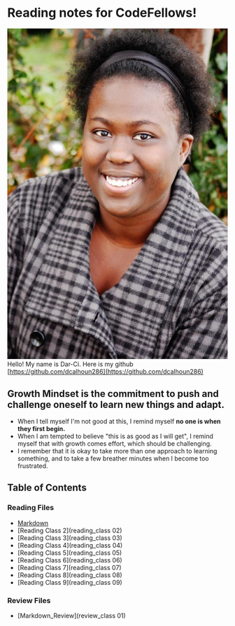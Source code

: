 # Reading notes for CodeFellows!

![Dar-Ci profile img](https://github.com/dcalhoun286/reading-notes/blob/main/AC67CFA5-18F3-4BFE-BCB4-070D3DA7DFC8.jpeg)
Hello! My name is Dar-Ci.
Here is my github
[https://github.com/dcalhoun286](https://github.com/dcalhoun286)

## Growth Mindset is the commitment to push and challenge oneself to learn new things and adapt.

* When I tell myself I'm not good at this, I remind myself **no one is when they first begin.**
* When I am tempted to believe "this is as good as I will get", I remind myself that with growth comes effort, which should be challenging.
* I remember that it is okay to take more than one approach to learning something, and to take a few breather minutes when I become too frustrated.

## Table of Contents
### Reading Files
- [Markdown](markdown.md)
- [Reading Class 2](reading_class 02)
- [Reading Class 3](reading_class 03)
- [Reading Class 4](reading_class 04)
- [Reading Class 5](reading_class 05)
- [Reading Class 6](reading_class 06)
- [Reading Class 7](reading_class 07)
- [Reading Class 8](reading_class 08)
- [Reading Class 9](reading_class 09)


### Review Files
- [Markdown_Review](review_class 01)


